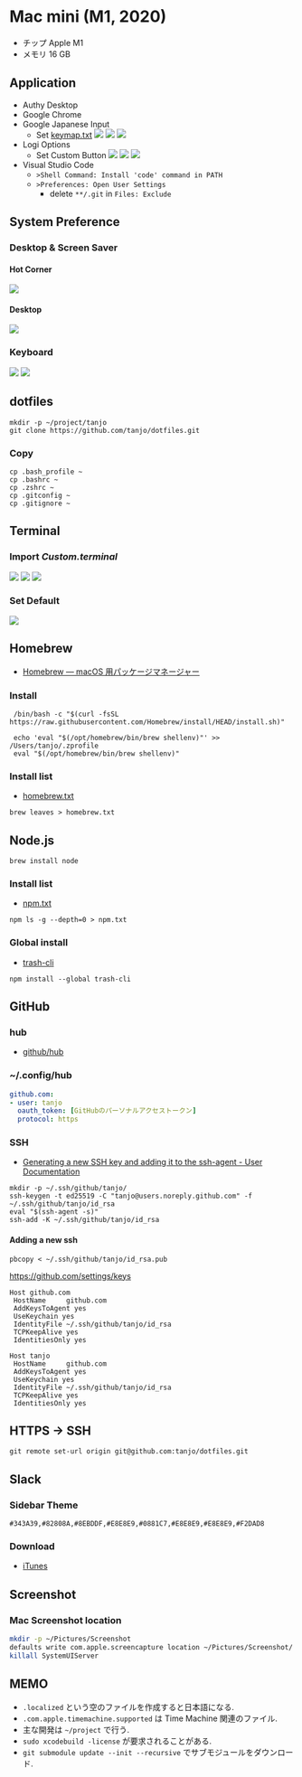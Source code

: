 # Mac mini (M1, 2020)
- チップ    Apple M1
- メモリ    16 GB
## Application
- Authy Desktop
- Google Chrome
- Google Japanese Input
  - Set [keymap.txt](./keymap.txt)
    ![](assets/ConfigDialog1.png)
    ![](assets/ConfigDialog2.png)
    ![](assets/ConfigDialog3.png)
- Logi Options
  - Set Custom Button
    ![](assets/LogiOptions1.png)
    ![](assets/LogiOptions2.png)
    ![](assets/LogiOptions3.png)
- Visual Studio Code
  - `>Shell Command: Install 'code' command in PATH`
  - `>Preferences: Open User Settings`
    - delete `**/.git` in `Files: Exclude` 
## System Preference
### Desktop & Screen Saver
#### Hot Corner
![](assets/デスクトップとスクリーンセーバー.png)
#### Desktop
![](assets/カタリナ.png)
### Keyboard
![](assets/キーボード.png)
![](assets/修飾キー.png)
## dotfiles
```
mkdir -p ~/project/tanjo
git clone https://github.com/tanjo/dotfiles.git
```
### Copy
```
cp .bash_profile ~
cp .bashrc ~
cp .zshrc ~
cp .gitconfig ~
cp .gitignore ~
```
## Terminal

### Import *Custom.terminal*

![](assets/Custom.terminal1.png)
![](assets/Custom.terminal2.png)
![](assets/Custom.terminal3.png)

### Set Default

![](assets/Custom.terminal4.png)

## Homebrew
- [Homebrew — macOS 用パッケージマネージャー](http://brew.sh/index_ja.html)
### Install
```
 /bin/bash -c "$(curl -fsSL https://raw.githubusercontent.com/Homebrew/install/HEAD/install.sh)"
```

```
 echo 'eval "$(/opt/homebrew/bin/brew shellenv)"' >> /Users/tanjo/.zprofile  
 eval "$(/opt/homebrew/bin/brew shellenv)"                    
```

### Install list
- [homebrew.txt](homebrew.txt)

```
brew leaves > homebrew.txt
```

## Node.js

```
brew install node
```

### Install list
- [npm.txt](npm.txt)
```
npm ls -g --depth=0 > npm.txt
```

### Global install

- [trash-cli](https://github.com/sindresorhus/trash-cli)

```
npm install --global trash-cli
```

## GitHub

### hub

- [github/hub](https://github.com/github/hub)

### ~/.config/hub

```yaml
github.com:
- user: tanjo
  oauth_token: [GitHubのパーソナルアクセストークン]
  protocol: https
```

### SSH

- [Generating a new SSH key and adding it to the ssh\-agent \- User Documentation](https://help.github.com/articles/generating-a-new-ssh-key-and-adding-it-to-the-ssh-agent/)

```
mkdir -p ~/.ssh/github/tanjo/
ssh-keygen -t ed25519 -C "tanjo@users.noreply.github.com" -f ~/.ssh/github/tanjo/id_rsa
eval "$(ssh-agent -s)"
ssh-add -K ~/.ssh/github/tanjo/id_rsa
```

#### Adding a new ssh

```
pbcopy < ~/.ssh/github/tanjo/id_rsa.pub
```

https://github.com/settings/keys

```
Host github.com
 HostName     github.com
 AddKeysToAgent yes
 UseKeychain yes
 IdentityFile ~/.ssh/github/tanjo/id_rsa
 TCPKeepAlive yes
 IdentitiesOnly yes

Host tanjo
 HostName     github.com
 AddKeysToAgent yes
 UseKeychain yes
 IdentityFile ~/.ssh/github/tanjo/id_rsa
 TCPKeepAlive yes
 IdentitiesOnly yes
```

## HTTPS -> SSH

```
git remote set-url origin git@github.com:tanjo/dotfiles.git
```

## Slack

### Sidebar Theme

```
#343A39,#82808A,#8EBDDF,#E8E8E9,#0881C7,#E8E8E9,#E8E8E9,#F2DAD8
```

### Download

- [iTunes](https://itunes.apple.com/jp/app/slack/id803453959?mt=12)

## Screenshot

### Mac Screenshot location

```sh
mkdir -p ~/Pictures/Screenshot
defaults write com.apple.screencapture location ~/Pictures/Screenshot/
killall SystemUIServer
```

## MEMO

- `.localized` という空のファイルを作成すると日本語になる.
- `.com.apple.timemachine.supported` は Time Machine 関連のファイル.
- 主な開発は `~/project` で行う.
- `sudo xcodebuild -license` が要求されることがある.
- `git submodule update --init --recursive` でサブモジュールをダウンロード.